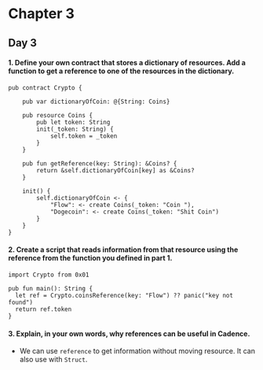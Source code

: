 # Chapter 3

## Day 3

#### 1. Define your own contract that stores a dictionary of resources. Add a function to get a reference to one of the resources in the dictionary.

```cadence
pub contract Crypto {

    pub var dictionaryOfCoin: @{String: Coins}

    pub resource Coins {
        pub let token: String
        init(_token: String) {
            self.token = _token
        }
    }

    pub fun getReference(key: String): &Coins? {
        return &self.dictionaryOfCoin[key] as &Coins?
    }

    init() {
        self.dictionaryOfCoin <- {
            "Flow": <- create Coins(_token: "Coin "),
            "Dogecoin": <- create Coins(_token: "Shit Coin")
        }
    }
}
```

#### 2. Create a script that reads information from that resource using the reference from the function you defined in part 1.

```cadence
import Crypto from 0x01

pub fun main(): String {
  let ref = Crypto.coinsReference(key: "Flow") ?? panic("key not found")
  return ref.token
}
```

#### 3. Explain, in your own words, why references can be useful in Cadence.

- We can use `reference` to get information without moving resource. It can also use with `Struct`.
